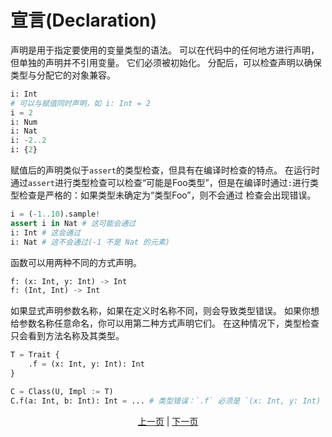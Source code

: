 # 宣言(Declaration)

声明是用于指定要使用的变量类型的语法。
可以在代码中的任何地方进行声明，但单独的声明并不引用变量。 它们必须被初始化。
分配后，可以检查声明以确保类型与分配它的对象兼容。

```python
i: Int
# 可以与赋值同时声明，如 i: Int = 2
i = 2
i: Num
i: Nat
i: -2..2
i: {2}
```

赋值后的声明类似于`assert`的类型检查，但具有在编译时检查的特点。
在运行时通过`assert`进行类型检查可以检查“可能是Foo类型”，但是在编译时通过`:`进行类型检查是严格的：如果类型未确定为“类型Foo”，则不会通过 检查会出现错误。

```python
i = (-1..10).sample!
assert i in Nat # 这可能会通过
i: Int # 这会通过
i: Nat # 这不会通过(-1 不是 Nat 的元素)
```

函数可以用两种不同的方式声明。

```python
f: (x: Int, y: Int) -> Int
f: (Int, Int) -> Int
```

如果显式声明参数名称，如果在定义时名称不同，则会导致类型错误。 如果你想给参数名称任意命名，你可以用第二种方式声明它们。 在这种情况下，类型检查只会看到方法名称及其类型。

```python
T = Trait {
    .f = (x: Int, y: Int): Int
}

C = Class(U, Impl := T)
C.f(a: Int, b: Int): Int = ... # 类型错误：`.f` 必须是 `(x: Int, y: Int) -> Int` 的类型，而不是 `(a: Int, b: Int) -> Int`
```

<p align='center'>
    <a href='./02_name.md'>上一页</a> | <a href='./04_function.md'>下一页</a>
</p>
